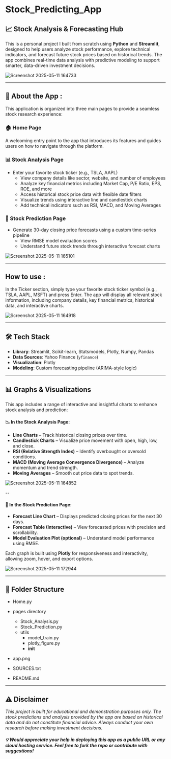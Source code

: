 # Stock_Predicting_App

## 📈 Stock Analysis & Forecasting Hub

This is a personal project I built from scratch using **Python** and **Streamlit**, designed to help users analyze stock performance, explore technical indicators, and forecast future stock prices based on historical trends. The app combines real-time data analysis with predictive modeling to support smarter, data-driven investment decisions.

![Screenshot 2025-05-11 164733](https://github.com/user-attachments/assets/108d2363-e6f7-4a98-a053-63c10516c5e3)


-------------------------------------------------------------------------------------------------------------------------------------------------------------------------------------------------------------------


## 📘 About the App :
This application is organized into three main pages to provide a seamless stock research experience:

### 🏠 Home Page
A welcoming entry point to the app that introduces its features and guides users on how to navigate through the platform.

### 📊 Stock Analysis Page
 - Enter your favorite stock ticker (e.g., TSLA, AAPL)
   - View company details like sector, website, and number of employees
   - Analyze key financial metrics including Market Cap, P/E Ratio, EPS, ROE, and more
   - Access historical stock price data with flexible date filters
   - Visualize trends using interactive line and candlestick charts
   - Add technical indicators such as RSI, MACD, and Moving Averages

### 🔮 Stock Prediction Page
- Generate 30-day closing price forecasts using a custom time-series pipeline
   - View RMSE model evaluation scores
   - Understand future stock trends through interactive forecast charts

![Screenshot 2025-05-11 165101](https://github.com/user-attachments/assets/e7499176-bac5-43de-b9ae-653a0b7d3796)

-------------------------------------------------------------------------------------------------------------------------------------------------------------------------------------------------------------------

## How to use :
In the Ticker section, simply type your favorite stock ticker symbol (e.g., TSLA, AAPL, MSFT) and press Enter. The app will display all relevant stock information, including company details, key financial metrics, historical data, and interactive charts.

![Screenshot 2025-05-11 164918](https://github.com/user-attachments/assets/462c3443-c0a8-4c01-84c4-e1670c6fcb95)

-------------------------------------------------------------------------------------------------------------------------------------------------------------------------------------------------------------------


## 🛠️ Tech Stack

- **Library**: Streamlit, Scikit-learn, Statsmodels, Plotly, Numpy, Pandas 
- **Data Sources**: Yahoo Finance (`yfinance`)
- **Visualization**: Plotly
- **Modeling**: Custom forecasting pipeline (ARIMA-style logic)

---


## 📊 Graphs & Visualizations

This app includes a range of interactive and insightful charts to enhance stock analysis and prediction:

#### 📉 In the Stock Analysis Page:
- **Line Charts** – Track historical closing prices over time.
- **Candlestick Charts** – Visualize price movement with open, high, low, and close.
- **RSI (Relative Strength Index)** – Identify overbought or oversold conditions.
- **MACD (Moving Average Convergence Divergence)** – Analyze momentum and trend strength.
- **Moving Averages** – Smooth out price data to spot trends.

![Screenshot 2025-05-11 164852](https://github.com/user-attachments/assets/df0b0fd7-3d05-47e1-9152-78abae65dce2)

--

#### 🔮 In the Stock Prediction Page:
- **Forecast Line Chart** – Displays predicted closing prices for the next 30 days.
- **Forecast Table (Interactive)** – View forecasted prices with precision and scrollability.
- **Model Evaluation Plot (optional)** – Understand model performance using RMSE.

Each graph is built using **Plotly** for responsiveness and interactivity, allowing zoom, hover, and export options.

![Screenshot 2025-05-11 172944](https://github.com/user-attachments/assets/2029d193-2d9d-4a10-b200-f1f94809e529)


-------------------------------------------------------------------------------------------------------------------------------------------------------------------------------------------------------------------



## 📁 Folder Structure
- Home.py                     
- pages directory
   - Stock_Analysis.py         
   - Stock_Prediction.py      
   - utils
      - model_train.py         
      - plotly_figure.py       
      - __init__
       
- app.png                    
- SOURCES.txt
- README.md



---


## ⚠️ Disclaimer

*This project is built for educational and demonstration purposes only. The stock predictions and analysis provided by the app are based on historical data and do not constitute financial advice. Always conduct your own research before making investment decisions.*

##### 💡 Would appreciate your help in deploying this app as a public URL or any cloud hosting service. Feel free to fork the repo or contribute with suggestions!



